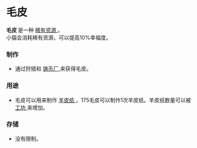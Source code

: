 # 毛皮
<strong>
	毛皮
</strong>
是一种
<a href="?file=003-资源大全/005-资源介绍#稀有资源">
	稀有资源
</a>。
<br>小猫会消耗稀有资源，可以提高10%幸福度。
  </p>
  
### 制作
<ul>
      <li>
            通过狩猎和
        <a href="index.html?file=001-猫咪百科/01-建筑物/08-其它建筑#铸币厂">
              铸币厂
        </a>
            来获得毛皮。
      </li>
    </ul>
    
 ### 用途
<ul>
      <li>
            毛皮可以用来制作
			<a href="?file=003-资源大全/34-羊皮纸">
			羊皮纸
			</a>，175毛皮可以制作1次羊皮纸。羊皮纸数量可以被
			<a href="index.html?file=001-猫咪百科/01-建筑物/08-其它建筑">
            工坊
			</a>
            来增加。
      </li>
    </ul>
    
### 存储
<ul>
      <li>
            没有限制。
      </li>
    </ul>
  </div>
  <p style="float:right;margin:6px">
  </p>
</td>